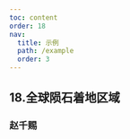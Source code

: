 ```yaml
---
toc: content
order: 18
nav:
  title: 示例
  path: /example
  order: 3
---
```


## 18.全球陨石着地区域

### 赵千赐

<code src= './meteoriteLanding/index.tsx'>
